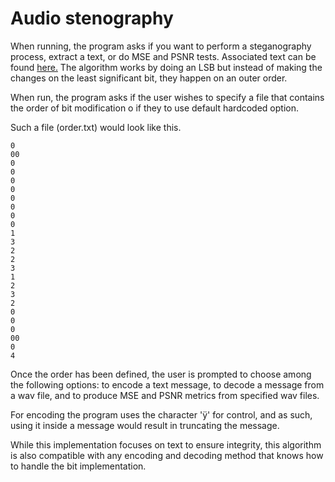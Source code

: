 # Audio stenography

When running, the program asks if you want to perform a steganography process, extract a text, or do MSE and PSNR tests.
Associated text can be found [here.](https://www.overleaf.com/read/wyghzytcyjhd)
The algorithm works by doing an LSB but instead of making the changes on the least significant bit, they happen on an outer order.

When run, the program asks if the user wishes to specify a file that contains the order of bit modification o if they to use default hardcoded option.

Such a file (order.txt) would look like this.
```
0
00
0
0
0
0
0
0
0
0
1
3
2
2
3
1
2
3
2
0
0
0
00
0
4
```

Once the order has been defined, the user is prompted to choose among the following options: to encode a text message, to decode a message from a wav file, and to produce MSE and PSNR metrics from specified wav files.

For encoding the program uses the character 'ÿ' for control, and as such, using it inside a message would result in truncating the message.

While this implementation focuses on text to ensure integrity, this algorithm is also compatible with any encoding and decoding method that knows how to handle the bit implementation.
